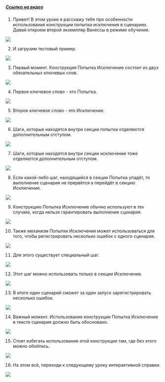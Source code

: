 ﻿##### [Ссылка на видео](https://youtu.be/vYzMWNJP7sk)

001. Привет! В этом уроке я расскажу тебе про особенности использования конструкции попытка исключения в сценариях. Давай откроем второй экземпляр Ванессы в режиме обучения.

![](https://vanessa-files.do.bit-erp.ru/Doc/1.2.040.1/MD/Глава03/images/000_ПопыткаИсключение.png)

002. И загрузим тестовый пример.

![](https://vanessa-files.do.bit-erp.ru/Doc/1.2.040.1/MD/Глава03/images/004_ПопыткаИсключение.png)

003. Первый момент. Конструкция Попытка Исключение состоит из двух обязательных ключевых слов.

![](https://vanessa-files.do.bit-erp.ru/Doc/1.2.040.1/MD/Глава03/images/005_ПопыткаИсключение.png)

004. Первое ключевое слово - это Попытка.

![](https://vanessa-files.do.bit-erp.ru/Doc/1.2.040.1/MD/Глава03/images/008_ПопыткаИсключение.png)

005. Второе ключевое слово - это Исключение.

![](https://vanessa-files.do.bit-erp.ru/Doc/1.2.040.1/MD/Глава03/images/013_ПопыткаИсключение.png)

006. Шаги, которые находятся внутри секции попытка отделяются дополнительным отступом.

![](https://vanessa-files.do.bit-erp.ru/Doc/1.2.040.1/MD/Глава03/images/018_ПопыткаИсключение.png)

007. Шаги, которые находятся внутри секции исключение тоже отделяются дополнительным отступом.

![](https://vanessa-files.do.bit-erp.ru/Doc/1.2.040.1/MD/Глава03/images/023_ПопыткаИсключение.png)

008. Если какой-либо шаг, находящийся в секции Попытка упадёт, то выполнение сценария не прервётся а перейдёт в секцию Исключение.

![](https://vanessa-files.do.bit-erp.ru/Doc/1.2.040.1/MD/Глава03/images/028_ПопыткаИсключение.png)

009. Конструкцию Попытка Исключение обычно используют в тех случаях, когда нельзя гарантировать выполнение сценария.

![](https://vanessa-files.do.bit-erp.ru/Doc/1.2.040.1/MD/Глава03/images/031_ПопыткаИсключение.png)

010. Также механизм Попытки Исключения может использоваться для того, чтобы регистрировать несколько ошибок с одного сценария.

![](https://vanessa-files.do.bit-erp.ru/Doc/1.2.040.1/MD/Глава03/images/032_ПопыткаИсключение.png)

011. Для этого существует специальный шаг.

![](https://vanessa-files.do.bit-erp.ru/Doc/1.2.040.1/MD/Глава03/images/035_ПопыткаИсключение.png)

012. Этот шаг можно использовать только в секции Исключение.

![](https://vanessa-files.do.bit-erp.ru/Doc/1.2.040.1/MD/Глава03/images/038_ПопыткаИсключение.png)

013. В итоге один сценарий сможет за один запуск зарегистрировать несколько ошибок.

![](https://vanessa-files.do.bit-erp.ru/Doc/1.2.040.1/MD/Глава03/images/039_ПопыткаИсключение.png)

014. Важный момент. Использование конструкции Попытка Исключение в тексте сценария должно быть обосновано.

![](https://vanessa-files.do.bit-erp.ru/Doc/1.2.040.1/MD/Глава03/images/040_ПопыткаИсключение.png)

015. Стоит избегать использование этой конструкции там, где без этого можно обойтись.

![](https://vanessa-files.do.bit-erp.ru/Doc/1.2.040.1/MD/Глава03/images/041_ПопыткаИсключение.png)

016. На этом всё, переходи к следующему уроку интерактивной справки.

![](https://vanessa-files.do.bit-erp.ru/Doc/1.2.040.1/MD/Глава03/images/042_ПопыткаИсключение.png)
